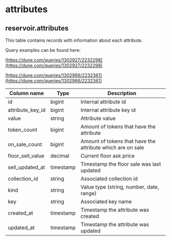 # attributes

## **reservoir.attributes**

This table contains records with information about each attribute.

Query examples can be found here:

[https://dune.com/queries/1302927/2232298](https://dune.com/queries/1302927/2232298)

[https://dune.com/queries/1302966/2232361](https://dune.com/queries/1302966/2232361)

| **Column name**    | **Type**  | **Description**                                            |
|--------------------|-----------|------------------------------------------------------------|
| id                 | bigint    | Internal attribute id                                      |
| attribute\_key\_id | bigint    | Internal attribute key id                                  |
| value              | string    | Attribute value                                            |
| token\_count       | bigint    | Amount of tokens that have the attribute                   |
| on\_sale\_count    | bigint    | Amount of tokens that have the attribute which are on sale |
| floor\_sell\_value | decimal   | Current floor ask price                                    |
| sell\_updated\_at  | timestamp | Timestamp the floor sale was last updated                  |
| collection\_id     | string    | Associated collection id                                   |
| kind               | string    | Value type (string, number, date, range)                   |
| key                | string    | Associated key name                                        |
| created\_at        | timestamp | Timestamp the attribute was created                        |
| updated\_at        | timestamp | Timestamp the attribute was updated                        |
